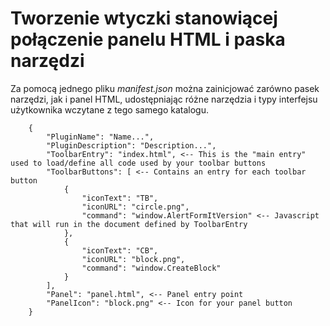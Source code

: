 # Tworzenie wtyczki stanowiącej połączenie panelu HTML i paska narzędzi

Za pomocą jednego pliku _manifest.json_ można zainicjować zarówno pasek narzędzi, jak i panel HTML, udostępniając różne narzędzia i typy interfejsu użytkownika wczytane z tego samego katalogu.

```
    {
        "PluginName": "Name...",
        "PluginDescription": "Description...",
        "ToolbarEntry": "index.html", <-- This is the "main entry" used to load/define all code used by your toolbar buttons
        "ToolbarButtons": [ <-- Contains an entry for each toolbar button
            {
                "iconText": "TB",
                "iconURL": "circle.png",
                "command": "window.AlertFormItVersion" <-- Javascript that will run in the document defined by ToolbarEntry
            },
            {
                "iconText": "CB",
                "iconURL": "block.png",
                "command": "window.CreateBlock"
            }
        ],
        "Panel": "panel.html", <-- Panel entry point
        "PanelIcon": "block.png" <-- Icon for your panel button
    }

```
